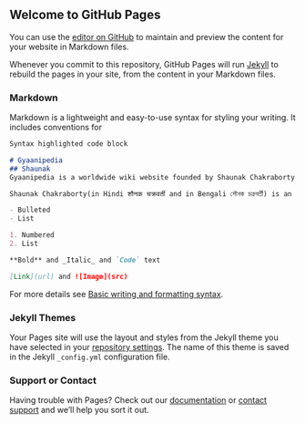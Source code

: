 ## Welcome to GitHub Pages

You can use the [editor on GitHub](https://github.com/ShaunakChakraborty/Shaunak/edit/gh-pages/index.md) to maintain and preview the content for your website in Markdown files.

Whenever you commit to this repository, GitHub Pages will run [Jekyll](https://jekyllrb.com/) to rebuild the pages in your site, from the content in your Markdown files.

### Markdown

Markdown is a lightweight and easy-to-use syntax for styling your writing. It includes conventions for

```markdown
Syntax highlighted code block

# Gyaanipedia
## Shaunak
Gyaanipedia is a worldwide wiki website founded by Shaunak Chakraborty on 30 August 2018, the independent site came to force on 31 October 2018. The Slogan of this wiki website is Shows The Unseen Side. The headquarter was installed in Kolkata, India by CEO Shaunak Chakraborty. At the initial days of Gyaanipedia, the wiki struggled a lot to gain a uprising statistics but always failed to do so. After completion of six months of this wiki that was March 2019 it started gaining the attention of the strugglers and the less popular people. The article creation process suddenly speeding up. Shaunak Chakraborty was the first person to complete 1000 articles as well as edits on the wiki.

Shaunak Chakraborty(in Hindi शौनक चक्रवर्ती and in Bengali শৌনক চক্রবর্তী) is an Indian writer, author, poet, social worker and the founder of Gyaanipedia was born on 23 December 2000 in India's former capital Kolkata which is the present capital of Indian state West Bengal. He is popularly known for his poems written in India's national language Hindi.[5][6] He is the chairperson of Fridays For Future Virtual.

- Bulleted
- List

1. Numbered
2. List

**Bold** and _Italic_ and `Code` text

[Link](url) and ![Image](src)
```

For more details see [Basic writing and formatting syntax](https://docs.github.com/en/github/writing-on-github/getting-started-with-writing-and-formatting-on-github/basic-writing-and-formatting-syntax).

### Jekyll Themes

Your Pages site will use the layout and styles from the Jekyll theme you have selected in your [repository settings](https://github.com/ShaunakChakraborty/Shaunak/settings/pages). The name of this theme is saved in the Jekyll `_config.yml` configuration file.

### Support or Contact

Having trouble with Pages? Check out our [documentation](https://docs.github.com/categories/github-pages-basics/) or [contact support](https://support.github.com/contact) and we’ll help you sort it out.
